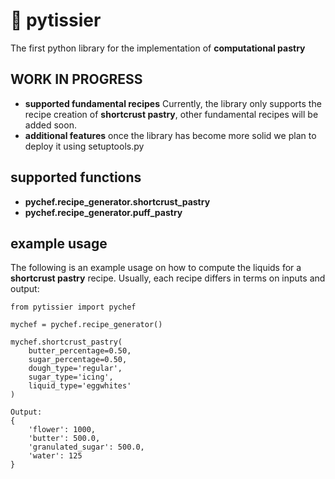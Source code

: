 # 🥐 pytissier

The first python library for the implementation of **computational pastry**

## WORK IN PROGRESS

- **supported fundamental recipes**
Currently, the library only supports the recipe creation of **shortcrust pastry**, other fundamental recipes will be added soon.
- **additional features**
once the library has become more solid we plan to deploy it using setuptools.py

## supported functions

- **pychef.recipe_generator.shortcrust_pastry**
- **pychef.recipe_generator.puff_pastry**

## example usage
The following is an example usage on how to compute the liquids for a **shortcrust pastry** recipe. Usually, each recipe differs in terms on inputs and output:
```
from pytissier import pychef

mychef = pychef.recipe_generator()

mychef.shortcrust_pastry(
    butter_percentage=0.50, 
    sugar_percentage=0.50, 
    dough_type='regular',
    sugar_type='icing', 
    liquid_type='eggwhites'
)

Output:
{
    'flower': 1000, 
    'butter': 500.0, 
    'granulated_sugar': 500.0, 
    'water': 125
}
```
